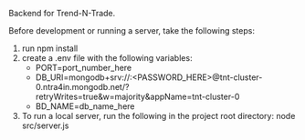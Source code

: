 Backend for Trend-N-Trade.

Before development or running a server, take the following steps:
1. run npm install
2. create a .env file with the following variables:
    - PORT=port_number_here
    - DB_URI=mongodb+srv://<USER>:<PASSWORD_HERE>@tnt-cluster-0.ntra4in.mongodb.net/?retryWrites=true&w=majority&appName=tnt-cluster-0
    - BD_NAME=db_name_here
3. To run a local server, run the following in the project root directory: node src/server.js
